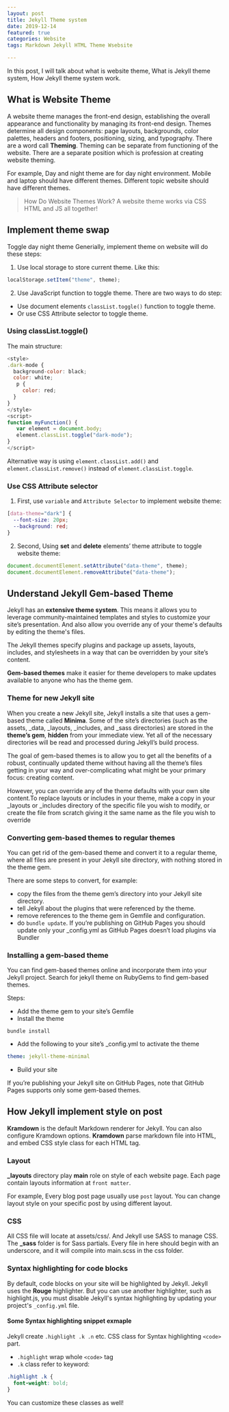 ```yaml
---
layout: post
title: Jekyll Theme system
date: 2019-12-14
featured: true
categories: Website
tags: Markdown Jekyll HTML Theme Wsebsite

---
```


In this post, I will talk about what is website theme, What is Jekyll theme system, How Jekyll theme system work.

## What is Website Theme

A website theme manages the front-end design, establishing the overall appearance and functionality by managing its front-end design. 
Themes determine all design components: page layouts, backgrounds, color palettes, headers and footers, positioning, sizing, and typography. 
There are a word call **Theming**. Theming can be separate from functioning of the website. There are a separate position which is profession at creating website theming.

For example, Day and night theme are for day night environment. Mobile and laptop should have different themes. Different topic website should have different themes.

> How Do Website Themes Work?
> A website theme works via CSS HTML and JS all together! 

## Implement theme swap

Toggle day night theme
Generially, implement theme on website will do these steps:

1. Use local storage to store current theme. 
Like this:
``` javascript
localStorage.setItem("theme", theme);
```

2. Use JavaScript function to toggle theme.
There are two ways to do step:
- Use document elements `classList.toggle()` function to toggle theme.
- Or use CSS Attribute selector to toggle theme.

### Using classList.toggle()

The main structure:
```javascript
<style>
.dark-mode {
  background-color: black;
  color: white;
   p {
     color: red;
  }
}
</style>
<script>
function myFunction() {
   var element = document.body;
   element.classList.toggle("dark-mode");
}
</script>
```
Alternative way is using `element.classList.add()` and `element.classList.remove()` instead of `element.classList.toggle`. 

### Use CSS Attribute selector

1. First, use `variable` and `Attribute Selector` to implement website theme:

```css
[data-theme="dark"] {
  --font-size: 20px;
  --background: red;
}
```

2. Second, Using **set** and **delete** elements’ theme attribute to toggle website theme: 

```javascript
document.documentElement.setAttribute("data-theme", theme); 
document.documentElement.removeAttribute("data-theme");
```

## Understand Jekyll Gem-based Theme

Jekyll has an **extensive theme system**. This means it allows you to leverage community-maintained templates and styles to customize your site’s presentation. And also allow you override any of your theme's defaults by editing the theme's files. 

The Jekyll themes specify plugins and package up assets, layouts, includes, and stylesheets in a way that can be overridden by your site’s content. 

**Gem-based themes** make it easier for theme developers to make updates available to anyone who has the theme gem. 

### Theme for new Jekyll site
When you create a new Jekyll site, Jekyll installs a site that uses a gem-based theme called **Minima**.
Some of the site’s directories (such as the assets, _data, _layouts, _includes, and _sass directories) are stored in the **theme’s gem**, **hidden** from your immediate view. Yet all of the necessary directories will be read and processed during Jekyll’s build process.

The goal of gem-based themes is to allow you to get all the benefits of a robust, continually updated theme without having all the theme’s files getting in your way and over-complicating what might be your primary focus: creating content.

However, you can override any of the theme defaults with your own site content.To replace layouts or includes in your theme, make a copy in your _layouts or _includes directory of the specific file you wish to modify, or create the file from scratch giving it the same name as the file you wish to override

### Converting gem-based themes to regular themes

You can get rid of the gem-based theme and convert it to a regular theme, where all files are present in your Jekyll site directory, with nothing stored in the theme gem.

There are some steps to convert, for example:
- copy the files from the theme gem’s directory into your Jekyll site directory. 
- tell Jekyll about the plugins that were referenced by the theme.
- remove references to the theme gem in Gemfile and configuration. 
- do `bundle update`. If you’re publishing on GitHub Pages you should update only your _config.yml as GitHub Pages doesn’t load plugins via Bundler

### Installing a gem-based theme

You can find gem-based themes online and incorporate them into your Jekyll project. Search for jekyll theme on RubyGems to find gem-based themes.

Steps:
- Add the theme gem to your site’s Gemfile
- Install the theme
```terminal
bundle install
```
- Add the following to your site’s _config.yml to activate the theme
```yml
theme: jekyll-theme-minimal
```
- Build your site

If you’re publishing your Jekyll site on GitHub Pages, note that GitHub Pages supports only some gem-based themes.

## How Jekyll implement style on post

**Kramdown** is the default Markdown renderer for Jekyll. You can also configure Kramdown options.
**Kramdown** parse markdown file into HTML, and embed CSS style class for each HTML tag. 

### Layout
**_layouts** directory play **main** role on style of each website page.
Each page contain layouts information at `front matter`. 

For example, Every blog post page usually use `post` layout. You can change layout style on your specific post by using different layout.

### CSS
All CSS file will locate at assets/css/. And Jekyll use SASS to manage CSS.
The **_sass** folder is for Sass partials. Every file in here should begin with an underscore, and it will compile into main.scss in the css folder.

### Syntax highlighting for code blocks

By default, code blocks on your site will be highlighted by Jekyll. Jekyll uses the **Rouge** highlighter.
But you can use another highlighter, such as highlight.js, you must disable Jekyll's syntax highlighting by updating your project's `_config.yml` file.

#### Some Syntax highlighting snippet exmaple
Jekyll create `.highlight .k .n` etc. CSS class for Syntax highlighting `<code>` part. 
- `.highlight` wrap whole `<code>` tag
- `.k` class refer to keyword:

```css
.highlight .k {
  font-weight: bold;
}
```

You can customize these classes as well!








